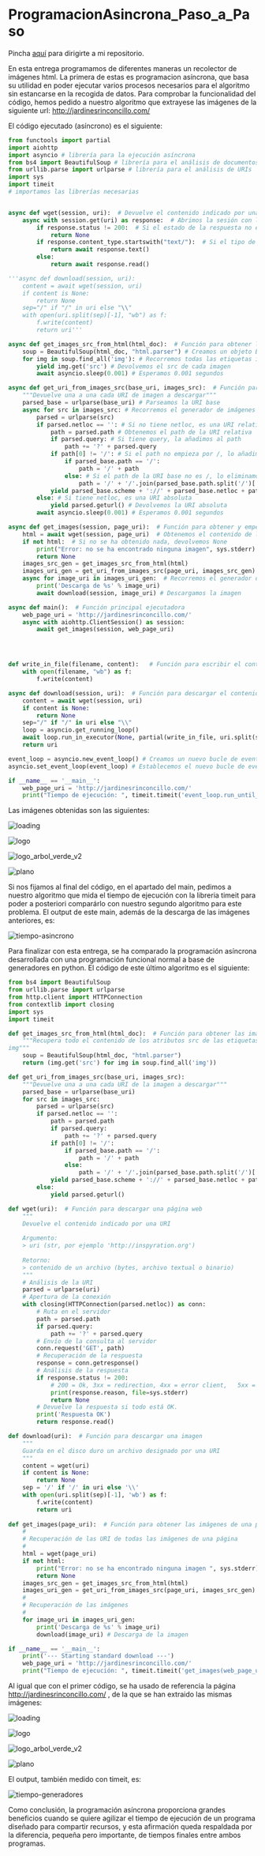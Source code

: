 # ProgramacionAsincrona_Paso_a_Paso

Pincha [aquí](https://github.com/Xavitheforce/ProgramacionAsincrona_Paso_a_Paso) para dirigirte a mi repositorio.

En esta entrega programamos de diferentes maneras un recolector de imágenes html. La primera de estas es programacion asíncrona, que basa su utilidad en poder ejecutar varios procesos necesarios para el algoritmo sin estancarse en la recogida de datos. Para comprobar la funcionalidad del código, hemos pedido a nuestro algoritmo que extrayese las imágenes de la siguiente url: http://jardinesrinconcillo.com/

El código ejecutado (asíncrono) es el siguiente:

```python
from functools import partial
import aiohttp
import asyncio # librería para la ejecución asíncrona
from bs4 import BeautifulSoup # librería para el análisis de documentos HTML
from urllib.parse import urlparse # librería para el análisis de URIs
import sys
import timeit
# importamos las librerías necesarias


async def wget(session, uri):  # Devuelve el contenido indicado por una URI (asincrona)
    async with session.get(uri) as response:  # Abrimos la sesión con la URI y la guardamos en response
        if response.status != 200:  # Si el estado de la respuesta no es 200 (OK) devolvemos None
            return None  
        if response.content_type.startswith("text/"):  # Si el tipo de contenido es texto lo devolvemos como texto
            return await response.text()
        else:
            return await response.read()

'''async def download(session, uri):  
    content = await wget(session, uri)  
    if content is None:  
        return None
    sep="/" if "/" in uri else "\\"
    with open(uri.split(sep)[-1], "wb") as f:
        f.write(content)  
        return uri'''

async def get_images_src_from_html(html_doc):  # Función para obtener las imágenes (html) de una página web
    soup = BeautifulSoup(html_doc, "html.parser") # Creamos un objeto BeautifulSoup a partir del documento HTML
    for img in soup.find_all('img'): # Recorremos todas las etiquetas img del documento HTML
        yield img.get('src') # Devolvemos el src de cada imagen
        await asyncio.sleep(0.001) # Esperamos 0.001 segundos

async def get_uri_from_images_src(base_uri, images_src):  # Función para obtener las uris de las imagenes dado el src
    """Devuelve una a una cada URI de imagen a descargar"""
    parsed_base = urlparse(base_uri) # Parseamos la URI base
    async for src in images_src: # Recorremos el generador de imágenes (asincrono)
        parsed = urlparse(src)
        if parsed.netloc == '': # Si no tiene netloc, es una URI relativa
            path = parsed.path # Obtenemos el path de la URI relativa
            if parsed.query: # Si tiene query, la añadimos al path
                path += '?' + parsed.query
            if path[0] != '/': # Si el path no empieza por /, lo añadimos
                if parsed_base.path == '/':
                    path = '/' + path
                else: # Si el path de la URI base no es /, lo eliminamos
                    path = '/' + '/'.join(parsed_base.path.split('/')[:-1]) + '/' + path
            yield parsed_base.scheme + '://' + parsed_base.netloc + path # Devolvemos la URI absoluta
        else: # Si tiene netloc, es una URI absoluta
            yield parsed.geturl() # Devolvemos la URI absoluta
        await asyncio.sleep(0.001) # Esperamos 0.001 segundos

async def get_images(session, page_uri):  # Función para obtener y empezar a descargar las imágenes de una página web
    html = await wget(session, page_uri)  # Obtenemos el contenido de la página web
    if not html:  # Si no se ha obtenido nada, devolvemos None
        print("Error: no se ha encontrado ninguna imagen", sys.stderr)  
        return None  
    images_src_gen = get_images_src_from_html(html)  
    images_uri_gen = get_uri_from_images_src(page_uri, images_src_gen)  
    async for image_uri in images_uri_gen:  # Recorremos el generador de imágenes (asincrono)
        print('Descarga de %s' % image_uri)  
        await download(session, image_uri) # Descargamos la imagen

async def main():  # Función principal ejecutadora
    web_page_uri = 'http://jardinesrinconcillo.com/'
    async with aiohttp.ClientSession() as session:
        await get_images(session, web_page_uri)




def write_in_file(filename, content):   # Función para escribir el contenido de una URI en un fichero
    with open(filename, "wb") as f:   
        f.write(content)

async def download(session, uri):  # Función para descargar el contenido de una URI
    content = await wget(session, uri)
    if content is None:  
        return None 
    sep="/" if "/" in uri else "\\"
    loop = asyncio.get_running_loop()
    await loop.run_in_executor(None, partial(write_in_file, uri.split(sep)[-1], content))
    return uri

event_loop = asyncio.new_event_loop() # Creamos un nuevo bucle de eventos
asyncio.set_event_loop(event_loop) # Establecemos el nuevo bucle de eventos como el bucle de eventos por defecto

if __name__ == '__main__':
    web_page_uri = 'http://jardinesrinconcillo.com/'
    print("Tiempo de ejecución: ", timeit.timeit('event_loop.run_until_complete(main())', number=1, setup="from __main__ import event_loop, main"))     
```

Las imágenes obtenidas son las siguientes:

![loading](https://user-images.githubusercontent.com/91721699/222955998-5054c54f-c056-4de9-92ab-02d57eef17d4.gif)

![logo](https://user-images.githubusercontent.com/91721699/222956015-e87cb1b7-3915-460e-80ee-e0f1fcaa7b90.png)

![logo_arbol_verde_v2](https://user-images.githubusercontent.com/91721699/222956024-632b5f28-4321-45e8-8163-c62065757ae3.png)

![plano](https://user-images.githubusercontent.com/91721699/222956031-9c32f44b-1ad6-48bc-a3e8-36312d1a22e5.png)


Si nos fijamos al final del código, en el apartado del main, pedimos a nuestro algoritmo que mida el tiempo de ejecución con la libreria timeit para poder a posteriori comparárlo con nuestro segundo algoritmo para este problema. El output de este main, además de la descarga de las imágenes anteriores, es:

![tiempo-asincrono](https://user-images.githubusercontent.com/91721699/222956081-0653764f-8401-4024-a134-4ca177c600e5.png)

Para finalizar con esta entrega, se ha comparado la programación asíncrona desarrollada con una programación funcional normal a base de generadores en python. El código de este último algoritmo es el siguiente:

```python
from bs4 import BeautifulSoup
from urllib.parse import urlparse
from http.client import HTTPConnection
from contextlib import closing
import sys
import timeit

def get_images_src_from_html(html_doc):  # Función para obtener las imágenes (html) de una página web
    """Recupera todo el contenido de los atributos src de las etiquetas 
img"""   
    soup = BeautifulSoup(html_doc, "html.parser")    
    return (img.get('src') for img in soup.find_all('img'))

def get_uri_from_images_src(base_uri, images_src):   
    """Devuelve una a una cada URI de la imagen a descargar"""
    parsed_base = urlparse(base_uri)
    for src in images_src:    
        parsed = urlparse(src)
        if parsed.netloc == '':    
            path = parsed.path    
            if parsed.query:    
                path += '?' + parsed.query    
            if path[0] != '/':    
                if parsed_base.path == '/':    
                    path = '/' + path    
                else:    
                    path = '/' + '/'.join(parsed_base.path.split('/')[:-1]) + '/' + path 
            yield parsed_base.scheme + '://' + parsed_base.netloc + path  
        else:    
            yield parsed.geturl()

def wget(uri):  # Función para descargar una página web
    """    
    Devuelve el contenido indicado por una URI    
   
    Argumento:    
    > uri (str, por ejemplo 'http://inspyration.org')    
   
    Retorno:    
    > contenido de un archivo (bytes, archivo textual o binario)    
    """    
    # Análisis de la URI    
    parsed = urlparse(uri)    
    # Apertura de la conexión    
    with closing(HTTPConnection(parsed.netloc)) as conn:   
        # Ruta en el servidor    
        path = parsed.path    
        if parsed.query:    
            path += '?' + parsed.query    
        # Envío de la consulta al servidor    
        conn.request('GET', path)    
        # Recuperación de la respuesta    
        response = conn.getresponse()    
        # Análisis de la respuesta    
        if response.status != 200:    
            # 200 = Ok, 3xx = redirection, 4xx = error client,   5xx = error servidor    
            print(response.reason, file=sys.stderr)
            return None
        # Devuelve la respuesta si todo está OK.    
        print('Respuesta OK')
        return response.read()

def download(uri):  # Función para descargar una imagen
    """    
    Guarda en el disco duro un archivo designado por una URI   
    """    
    content = wget(uri)    
    if content is None:    
        return None
    sep = '/' if '/' in uri else '\\'
    with open(uri.split(sep)[-1], 'wb') as f:    
        f.write(content)    
        return uri 
    
def get_images(page_uri):  # Función para obtener las imágenes de una página web
    #    
    # Recuperación de las URI de todas las imágenes de una página    
    #    
    html = wget(page_uri)    
    if not html:    
        print("Error: no se ha encontrado ninguna imagen ", sys.stderr) 
        return None    
    images_src_gen = get_images_src_from_html(html)    
    images_uri_gen = get_uri_from_images_src(page_uri, images_src_gen)   
    #    
    # Recuperación de las imágenes    
    #    
    for image_uri in images_uri_gen:    
        print('Descarga de %s' % image_uri)    
        download(image_uri) # Descarga de la imagen

if __name__ == '__main__':    
    print('--- Starting standard download ---')    
    web_page_uri = 'http://jardinesrinconcillo.com/'    
    print("Tiempo de ejecución: ", timeit.timeit('get_images(web_page_uri)', number=1, setup="from __main__ import get_images, web_page_uri"))
```

Al igual que con el primer código, se ha usado de referencia la página http://jardinesrinconcillo.com/ , de la que se han extraido las mismas imágenes:

![loading](https://user-images.githubusercontent.com/91721699/222955998-5054c54f-c056-4de9-92ab-02d57eef17d4.gif)

![logo](https://user-images.githubusercontent.com/91721699/222956015-e87cb1b7-3915-460e-80ee-e0f1fcaa7b90.png)

![logo_arbol_verde_v2](https://user-images.githubusercontent.com/91721699/222956024-632b5f28-4321-45e8-8163-c62065757ae3.png)

![plano](https://user-images.githubusercontent.com/91721699/222956031-9c32f44b-1ad6-48bc-a3e8-36312d1a22e5.png)

El output, también medido con timeit, es:

![tiempo-generadores](https://user-images.githubusercontent.com/91721699/222956096-280d14b8-9c85-47d2-ba0d-7a8ddc77655a.png)

Como conclusión, la programación asíncrona proporciona grandes beneficios cuando se quiere agilizar el tiempo de ejecución de un programa diseñado para compartir recursos, y esta afirmación queda respaldada por la diferencia, pequeña pero importante, de tiempos finales entre ambos programas.
